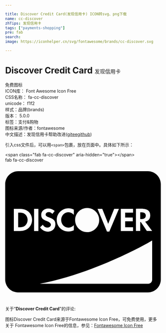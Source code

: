 ```yaml
---

title: Discover Credit Card(发现信用卡) ICON转svg、png下载
name: cc-discover
zhTips: 发现信用卡
tags: ["payments-shopping"]
pre: fab
search: 
image: https://iconhelper.cn/svg/fontawesome/brands/cc-discover.svg

---
```


# Discover Credit Card  <small style="font-size: 60%;font-weight: 100">发现信用卡</small>


<div class="detail-page">
<p>
<span><span class="badge-success badge">免费图标</span> </span>
<br/>
<span>
ICON库：
<span class="badge-secondary badge">Font Awesome Icon Free</span> 
</span>
<br/>
<span>
CSS名称：
<span class="badge-secondary badge">fa-cc-discover</span> 
</span>
<br/>
<span>
unicode：
<span class="badge-secondary badge">f1f2</span> 
<copy-btn content='f1f2' btn-title=""></copy-btn>
<copy-btn :content='String.fromCodePoint(parseInt("f1f2", 16))' btn-title="复制U"></copy-btn>
</span><br/><span>样式：<span class="badge-light badge">品牌(brands)</span></span>
<br/>
<span>
版本：
<span class="badge-secondary badge">5.0.0</span> 
</span><br/><span>标签：<span class="badge-light badge"><router-link to="/tags/payments-shopping.html">支付&购物</router-link></span></span>
<br/>
<span>图标来源/作者：<span class="badge-light badge">fontawesome</span></span> 
<br/>
<span class="zh-detail">中文描述：<span class="badge-primary badge">发现信用卡</span><span class="help-link"><span>帮助改进</span>(<a href="https://gitee.com/liuwave/icon-helper/edit/master/json/fontawesome/brands/cc-discover.json" target="_blank" rel="noopener noreferrer">gitee</a><a href="https://github.com/liuwave/icon-helper/edit/master/json/fontawesome/brands/cc-discover.json" target="_blank" rel="noopener noreferrer">github</a></span>)</span><br/>
</p>
</div>
<div class="alert alert-dark">
  <i class="fab fa-cc-discover fa-xs"></i>
  <i class="fab fa-cc-discover fa-sm"></i>
  <i class="fab fa-cc-discover fa-lg"></i>
  <i class="fab fa-cc-discover fa-2x"></i>
  <i class="fab fa-cc-discover fa-3x"></i>
  <i class="fab fa-cc-discover fa-5x"></i>
  <i class="fab fa-cc-discover fa-7x"></i>
</div>
<div>
  <p>引入css文件后，可以用<code>&lt;span&gt;</code>包裹，放在页面中。具体如下所示：    
  </p>
  <div class="alert alert-primary" style="font-size: 14px">
    &lt;span class="fab fa-cc-discover" aria-hidden="true"&gt;&lt;/span&gt;
    <copy-btn content='<span class="fab fa-cc-discover" aria-hidden="true"></span>'></copy-btn>
  </div>
  <div class="alert alert-secondary">
    <i class="fab fa-cc-discover"
    style="font-size: 24px"
    aria-hidden="true"></i> fab fa-cc-discover
    <copy-btn content="fab fa-cc-discover" btn-title="复制图标名称"></copy-btn>
  </div>
</div>
<div id="svg" class="svg-wrap">
<svg xmlns="http://www.w3.org/2000/svg" viewBox="0 0 576 512"><path d="M520.4 196.1c0-7.9-5.5-12.1-15.6-12.1h-4.9v24.9h4.7c10.3 0 15.8-4.4 15.8-12.8zM528 32H48C21.5 32 0 53.5 0 80v352c0 26.5 21.5 48 48 48h480c26.5 0 48-21.5 48-48V80c0-26.5-21.5-48-48-48zm-44.1 138.9c22.6 0 52.9-4.1 52.9 24.4 0 12.6-6.6 20.7-18.7 23.2l25.8 34.4h-19.6l-22.2-32.8h-2.2v32.8h-16zm-55.9.1h45.3v14H444v18.2h28.3V217H444v22.2h29.3V253H428zm-68.7 0l21.9 55.2 22.2-55.2h17.5l-35.5 84.2h-8.6l-35-84.2zm-55.9-3c24.7 0 44.6 20 44.6 44.6 0 24.7-20 44.6-44.6 44.6-24.7 0-44.6-20-44.6-44.6 0-24.7 20-44.6 44.6-44.6zm-49.3 6.1v19c-20.1-20.1-46.8-4.7-46.8 19 0 25 27.5 38.5 46.8 19.2v19c-29.7 14.3-63.3-5.7-63.3-38.2 0-31.2 33.1-53 63.3-38zm-97.2 66.3c11.4 0 22.4-15.3-3.3-24.4-15-5.5-20.2-11.4-20.2-22.7 0-23.2 30.6-31.4 49.7-14.3l-8.4 10.8c-10.4-11.6-24.9-6.2-24.9 2.5 0 4.4 2.7 6.9 12.3 10.3 18.2 6.6 23.6 12.5 23.6 25.6 0 29.5-38.8 37.4-56.6 11.3l10.3-9.9c3.7 7.1 9.9 10.8 17.5 10.8zM55.4 253H32v-82h23.4c26.1 0 44.1 17 44.1 41.1 0 18.5-13.2 40.9-44.1 40.9zm67.5 0h-16v-82h16zM544 433c0 8.2-6.8 15-15 15H128c189.6-35.6 382.7-139.2 416-160zM74.1 191.6c-5.2-4.9-11.6-6.6-21.9-6.6H48v54.2h4.2c10.3 0 17-2 21.9-6.4 5.7-5.2 8.9-12.8 8.9-20.7s-3.2-15.5-8.9-20.5z"/></svg>
</div>
<detail full-name='fa-cc-discover'></detail>
<div class="icon-detail__container">
<p>关于“<b>Discover Credit Card</b>”的评论:</p>
</div>
<Vssue title="关于“Discover Credit Card”的评论" />    
<div><p>图标Discover Credit Card来源于Fontawesome Icon Free，可免费使用，更多关于  Fontawesome Icon Free的信息，参见：<a target="_blank" href="https://iconhelper.cn/fontawesome.html">Fontawesome Icon Free</a>
</p></div>
